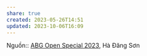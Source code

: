 ```yaml
---
share: true
created: 2023-05-26T14:51
updated: 2023-10-06T16:09
---
```


Nguồn:: [ABG Open Special 2023](../../../../%CE%9E%20Ngu%E1%BB%93n/Kinh%20t%E1%BA%BF%20h%E1%BB%8Dc/ABG%20Open%20Special%202023.md), Hà Đăng Sơn

